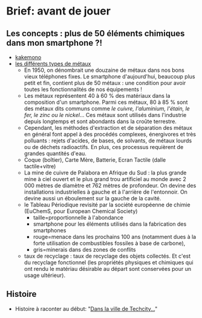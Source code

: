 # Brief: avant de jouer

## Les concepts : plus de 50 éléments chimiques dans mon smartphone ?!
- [kakemono](../pdf/docCommuns/Kakemono_PhoneImpact.pdf)
- [les différents types de métaux](./Fiche_metaux.md)
    - En 1950, on dénombrait une douzaine de métaux dans nos bons vieux téléphones fixes. Le smartphone d'aujourd'hui, beaucoup plus petit et fin, contient plus de 50 métaux : une condition pour avoir toutes les fonctionnalités de nos équipements !
    - Les métaux représentent 40 à 60 % des matériaux dans la composition d'un smartphone. Parmi ces métaux, 80 à 85 % sont des métaux dits communs comme *le cuivre, l'aluminium, l'étain, le fer, le zinc ou le nickel*... Ces métaux sont utilisés dans l'industrie depuis longtemps et sont abondants dans la croûte terrestre.
    - Cependant, les méthodes d'extraction et de séparation des métaux en général font appel à des procédés complexes, énergivores et très polluants : rejets d'acides, de bases, de solvants, de métaux lourds ou de déchets radioactifs. En plus, ces processus requièrent de grandes quantités d'eau.
    - Coque (boîtier), Carte Mère, Batterie, Ecran Tactile (dalle tactile+vitre)
    - La mine de cuivre de Palabora en Afrique du Sud : la plus grande mine à ciel ouvert et le plus grand trou artificiel au monde avec 2 000 mètres de diamètre et 762 mètres de profondeur. On devine des installations industrielles à gauche et à l'arrière de l'entonnoir. On devine aussi un éboulement sur la gauche de la cavité.
    - le Tableau Périodique revisité par la société européenne de chimie (EuChemS, pour European Chemical Society)
        - taille=proportionnelle à l'abondance
        - smartphone pour les éléments utilisés dans la fabrication des smartphones
        - rouge=menace dans les prochains 100 ans (notamment dues à la forte utilisation de combustibles fossiles à base de carbone),
        - gris=minerais dans des zones de conflits
    - taux de recyclage : taux de recyclage des objets collectés. Et c'est du recyclage fonctionnel (les propriétés physiques et chimiques qui ont rendu le matériau désirable au départ sont conservées pour un usage ultérieur).


## Histoire
- Histoire à raconter au début: "[Dans la ville de Techcity...](Histoire.md)"
